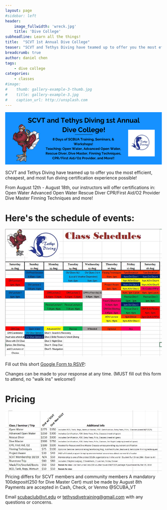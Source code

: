 ```yaml
---
layout: page
#sidebar: left
header:
    image_fullwidth: 'wreck.jpg'
    title: 'Dive College'
subheadline: Learn all the things!
title:  "SCVT 1st Annual Dive College"
teaser: "SCVT and Tethys Diving have teamed up to offer you the most efficient, cheapest, and most fun diving certification experience possible!"
breadcrumb: true
author: daniel chen
tags:
    - dive college
categories:
    - classes
#image:
#    thumb: gallery-example-3-thumb.jpg
#    title: gallery-example-3.jpg
#    caption_url: http://unsplash.com
---
```


![](/images/posts/dive_college_2018/dive_college-intro.png)

SCVT and Tethys Diving have teamed up to offer you the most efficient, cheapest, and most fun diving certification experience possible!

From August 12th - August 18th, our instructors will offer certifications in:
Open Water
Advanced Open Water
Rescue Diver
CPR/First Aid/O2 Provider
Dive Master
Finning Techniques
and more!

# Here's the schedule of events:


![](/images/posts/dive_college_2018/dive_college_schedule.jpg)

Fill out this short [Google Form to RSVP](https://docs.google.com/forms/d/e/1FAIpQLSffEQ0QKGP7PHFA32Op3h7eJGG7cLlt3qnwLec1trjYzKOjvA/viewform?c=0&w=1):

Changes can be made to your response at any time.
(MUST fill out this form to attend, no "walk ins" welcome!)

# Pricing

![](/images/posts/dive_college_2018/dive_college-costs.jpg)
Pricing differs for SCVT members and community members
A mandatory $100 deposit ($250 for Dive Master Cert) must be made by August 8th
Payments are accepted in Cash, Check, or Venmo @SCUBA_VT

Email scubaclub@vt.edu or tethysdivetraining@gmail.com with any questions or concerns.
